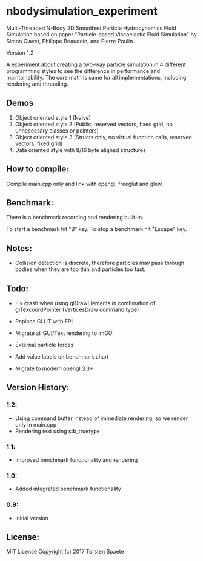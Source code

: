 # nbodysimulation_experiment
Multi-Threaded N-Body 2D Smoothed Particle Hydrodynamics Fluid Simulation based on paper "Particle-based Viscoelastic Fluid Simulation" by Simon Clavet, Philippe Beaudoin, and Pierre Poulin.

Version 1.2

A experiment about creating a two-way particle simulation in 4 different programming styles to see the difference in performance and maintainability.
The core math is same for all implementations, including rendering and threading.

## Demos

1. Object oriented style 1 (Naive)
2. Object oriented style 2 (Public, reserved vectors, fixed grid, no unneccesary classes or pointers)
3. Object oriented style 3 (Structs only, no virtual function calls, reserved vectors, fixed grid)
4. Data oriented style with 8/16 byte aligned structures

## How to compile:

Compile main.cpp only and link with opengl, freeglut and glew.

## Benchmark:

There is a benchmark recording and rendering built-in.

To start a benchmark hit "B" key.
To stop a benchmark hit "Escape" key.

## Notes:

* Collision detection is discrete, therefore particles may pass through bodies when they are too thin and particles too fast.

## Todo:

* Fix crash when using glDrawElements in combination of glTexcoordPointer (VerticesDraw command type)

* Replace GLUT with FPL
* Migrate all GUI/Text rendering to imGUI
* External particle forces
* Add value labels on benchmark chart
* Migrate to modern opengl 3.3+

## Version History:

### 1.2:
* Using command buffer instead of immediate rendering, so we render only in main.cpp
* Rendering text using stb_truetype

### 1.1:
* Improved benchmark functionality and rendering

### 1.0:
* Added integrated benchmark functionality

### 0.9:
* Initial version

## License:

MIT License
Copyright (c) 2017 Torsten Spaete